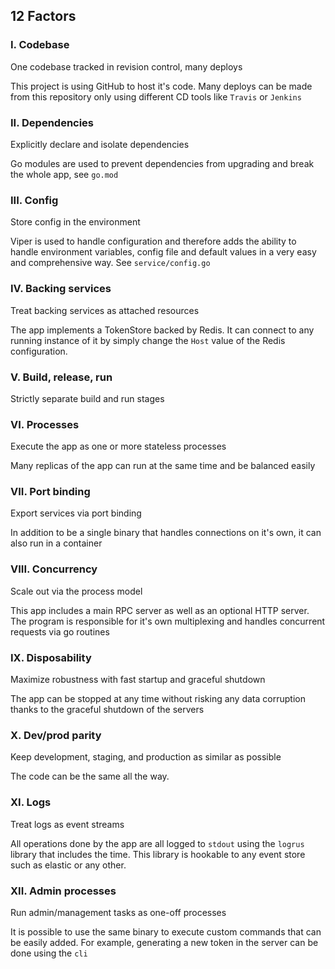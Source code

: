 ## 12 Factors

### I. Codebase

One codebase tracked in revision control, many deploys

This project is using GitHub to host it's code. Many deploys can be made from
this repository only using different CD tools like `Travis` or `Jenkins`

### II. Dependencies

Explicitly declare and isolate dependencies

Go modules are used to prevent dependencies from upgrading and break the whole
app, see `go.mod`

### III. Config

Store config in the environment

Viper is used to handle configuration and therefore adds the ability to handle
environment variables, config file and default values in a very easy and
comprehensive way. See `service/config.go`

### IV. Backing services

Treat backing services as attached resources

The app implements a TokenStore backed by Redis. It can connect to any
running instance of it by simply change the `Host` value of the Redis
configuration.

### V. Build, release, run

Strictly separate build and run stages

### VI. Processes

Execute the app as one or more stateless processes

Many replicas of the app can run at the same time and be balanced easily

### VII. Port binding

Export services via port binding

In addition to be a single binary that handles connections on it's own, it can
also run in a container

### VIII. Concurrency

Scale out via the process model

This app includes a main RPC server as well as an optional HTTP server. The
program is responsible for it's own multiplexing and handles concurrent requests
via go routines

### IX. Disposability

Maximize robustness with fast startup and graceful shutdown

The app can be stopped at any time without risking any data corruption thanks to
the graceful shutdown of the servers

### X. Dev/prod parity

Keep development, staging, and production as similar as possible

The code can be the same all the way.

### XI. Logs

Treat logs as event streams

All operations done by the app are all logged to `stdout` using the `logrus`
library that includes the time. This library is hookable to any event store such
as elastic or any other.

### XII. Admin processes

Run admin/management tasks as one-off processes

It is possible to use the same binary to execute custom commands that can be
easily added. For example, generating a new token in the server can be done
using the `cli`
